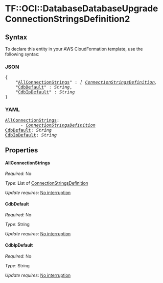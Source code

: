 # TF::OCI::DatabaseDatabaseUpgrade ConnectionStringsDefinition2

## Syntax

To declare this entity in your AWS CloudFormation template, use the following syntax:

### JSON

<pre>
{
    "<a href="#allconnectionstrings" title="AllConnectionStrings">AllConnectionStrings</a>" : <i>[ <a href="connectionstringsdefinition.md">ConnectionStringsDefinition</a>, ... ]</i>,
    "<a href="#cdbdefault" title="CdbDefault">CdbDefault</a>" : <i>String</i>,
    "<a href="#cdbipdefault" title="CdbIpDefault">CdbIpDefault</a>" : <i>String</i>
}
</pre>

### YAML

<pre>
<a href="#allconnectionstrings" title="AllConnectionStrings">AllConnectionStrings</a>: <i>
      - <a href="connectionstringsdefinition.md">ConnectionStringsDefinition</a></i>
<a href="#cdbdefault" title="CdbDefault">CdbDefault</a>: <i>String</i>
<a href="#cdbipdefault" title="CdbIpDefault">CdbIpDefault</a>: <i>String</i>
</pre>

## Properties

#### AllConnectionStrings

_Required_: No

_Type_: List of <a href="connectionstringsdefinition.md">ConnectionStringsDefinition</a>

_Update requires_: [No interruption](https://docs.aws.amazon.com/AWSCloudFormation/latest/UserGuide/using-cfn-updating-stacks-update-behaviors.html#update-no-interrupt)

#### CdbDefault

_Required_: No

_Type_: String

_Update requires_: [No interruption](https://docs.aws.amazon.com/AWSCloudFormation/latest/UserGuide/using-cfn-updating-stacks-update-behaviors.html#update-no-interrupt)

#### CdbIpDefault

_Required_: No

_Type_: String

_Update requires_: [No interruption](https://docs.aws.amazon.com/AWSCloudFormation/latest/UserGuide/using-cfn-updating-stacks-update-behaviors.html#update-no-interrupt)

